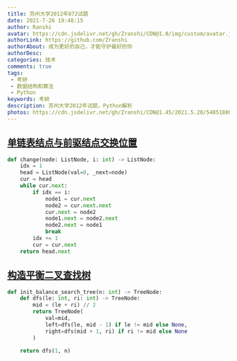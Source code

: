 ```yaml
---
title: 苏州大学2012年872试题
date: 2021-7-26 19:48:15
author: Ranshi
avatar: https://cdn.jsdelivr.net/gh/Zranshi/CDN@1.0/img/custom/avatar.jpg
authorLink: https://github.com/Zranshi
authorAbout: 成为更好的自己，才能守护最好的你
authorDesc: 
categories: 技术
comments: true
tags: 
 - 考研
 - 数据结构和算法
 - Python
keywords: 考研
description: 苏州大学2012年试题，Python解析
photos: https://cdn.jsdelivr.net/gh/Zranshi/CDN@1.45/2021.5.20/54851886_p0.jpg
---
```


## [单链表结点与前驱结点交换位置](https://github.com/Zranshi/suda-problem/blob/master/src/2012/1.单链表结点与前驱结点交换位置/main.py)

```py
def change(node: ListNode, i: int) -> ListNode:
    idx = 1
    head = ListNode(val=0, _next=node)
    cur = head
    while cur.next:
        if idx == i:
            node1 = cur.next
            node2 = cur.next.next
            cur.next = node2
            node1.next = node2.next
            node2.next = node1
            break
        idx += 1
        cur = cur.next
    return head.next
```

## [构造平衡二叉查找树](https://github.com/Zranshi/suda-problem/blob/master/src/2012/2.构造平衡二叉查找树/main.py)

```py
def init_balance_search_tree(n: int) -> TreeNode:
    def dfs(le: int, ri: int) -> TreeNode:
        mid = (le + ri) // 2
        return TreeNode(
            val=mid,
            left=dfs(le, mid - 1) if le != mid else None,
            right=dfs(mid + 1, ri) if ri != mid else None
        )

    return dfs(1, n)
```
